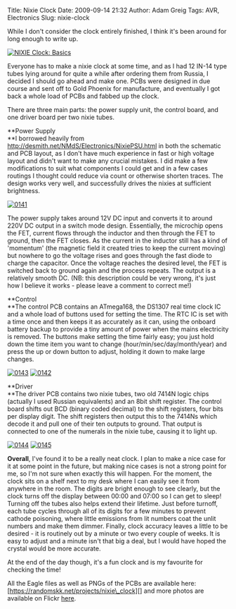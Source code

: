 Title: Nixie Clock
Date: 2009-09-14 21:32
Author: Adam Greig
Tags: AVR, Electronics
Slug: nixie-clock

While I don't consider the clock entirely finished, I think it's been
around for long enough to write up.

<a href="http://www.flickr.com/photos/randomskk/3535053070/" title="NIXIE Clock: Basics"><img src="http://farm3.staticflickr.com/2242/3535053070_095546ec89_z.jpg" alt="NIXIE Clock: Basics" /></a>

Everyone has to make a nixie clock at some time, and as I had 12 IN-14
type tubes lying around for quite a while after ordering them from
Russia, I decided I should go ahead and make one. PCBs were designed in
due course and sent off to Gold Phoenix for manufacture, and eventually
I got back a whole load of PCBs and fabbed up the clock.

There are three main parts: the power supply unit, the control board,
and one driver board per two nixie tubes.

**Power Supply  
**I borrowed heavily from
http://desmith.net/NMdS/Electronics/NixiePSU.html in both the schematic
and PCB layout, as I don't have much experience in fast or high voltage
layout and didn't want to make any crucial mistakes. I did make a few
modifications to suit what components I could get and in a few cases
routings I thought could reduce via count or otherwise shorten traces.
The design works very well, and successfully drives the nixies at
sufficient brightness.

<a href="http://www.flickr.com/photos/randomskk/3532227288/" title="0141"><img src="http://farm3.staticflickr.com/2286/3532227288_080b64d1e1_z.jpg" alt="0141" /></a>

The power supply takes around 12V DC input and converts it to around
220V DC output in a switch mode design. Essentially, the microchip opens
the FET, current flows through the inductor and then through the FET to
ground, then the FET closes. As the current in the inductor still has a
kind of 'momentum' (the magnetic field it created tries to keep the
current moving) but nowhere to go the voltage rises and goes through the
fast diode to charge the capacitor. Once the voltage reaches the desired
level, the FET is switched back to ground again and the process repeats.
The output is a relatively smooth DC. (NB: this description could be
very wrong, it's just how I believe it works - please leave a comment to
correct me!)

**Control  
**The control PCB contains an ATmega168, the DS1307 real time clock IC
and a whole load of buttons used for setting the time. The RTC IC is set
with a time once and then keeps it as accurately as it can, using the
onboard battery backup to provide a tiny amount of power when the mains
electricity is removed. The buttons make setting the time fairly easy;
you just hold down the time item you want to change
(hour/min/sec/day/month/year) and press the up or down button to adjust,
holding it down to make large changes.

<a href="http://www.flickr.com/photos/randomskk/3532235978/" title="0143"><img src="http://farm4.staticflickr.com/3558/3532235978_86b044c004_z.jpg" alt="0143" /></a>
<a href="http://www.flickr.com/photos/randomskk/3532232892/" title="0142"><img src="http://farm3.staticflickr.com/2051/3532232892_4e85e78473_z.jpg" alt="0142" /></a>

**Driver  
**The driver PCB contains two nixie tubes, two old 7414N logic chips
(actually I used Russian equivalents) and an 8bit shift register. The
control board shifts out BCD (binary coded decimal) to the shift
registers, four bits per display digit. The shift registers then output
this to the 7414Ns which decode it and pull one of their ten outputs to
ground. That output is connected to one of the numerals in the nixie
tube, causing it to light up.

<a href="http://www.flickr.com/photos/randomskk/3532240890/" title="0144"><img src="http://farm4.staticflickr.com/3328/3532240890_bfbe757719_z.jpg" alt="0144" /></a>
<a href="http://www.flickr.com/photos/randomskk/3532243890/" title="0145"><img src="http://farm3.staticflickr.com/2283/3532243890_7f36d87eb7_z.jpg" alt="0145" /></a>

**Overall**, I've found it to be a really neat clock. I plan to make a
nice case for it at some point in the future, but making nice cases is
not a strong point for me, so I'm not sure when exactly this will
happen. For the moment, the clock sits on a shelf next to my desk where
I can easily see it from anywhere in the room. The digits are bright
enough to see clearly, but the clock turns off the display between 00:00
and 07:00 so I can get to sleep! Turning off the tubes also helps extend
their lifetime. Just before turnoff, each tube cycles through all of its
digits for a few minutes to prevent cathode poisoning, where little
emissions from lit numbers coat the unlit numbers and make them dimmer.
Finally, clock accuracy leaves a little to be desired - it is routinely
out by a minute or two every couple of weeks. It is easy to adjust and a
minute isn't that big a deal, but I would have hoped the crystal would
be more accurate.

At the end of the day though, it's a fun clock and is my favourite for
checking the time!

All the Eagle files as well as PNGs of the PCBs are available here:
[https://randomskk.net/projects/nixie\_clock][] and more photos are
available on Flickr [here][].

  [https://randomskk.net/projects/nixie\_clock]: https://randomskk.net/projects/nixie_clock
  [here]: http://www.flickr.com/photos/randomskk/sets/72157605942374005/
